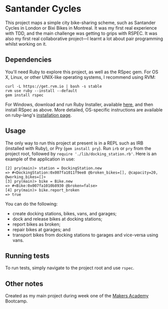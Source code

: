 # Santander Cycles

This project maps a simple city bike-sharing scheme, such as Santander Cycles in London or Bixi Bikes in Montreal. It was my first real experience with TDD, and the main challenge was getting to grips with RSPEC. It was also my first real collaborative project—I learnt a lot about pair programming whilst working on it.

## Dependencies

You'll need Ruby to explore this project, as well as the RSpec gem. For OS X, Linux, or other UNIX-like operating systems, I recommend using RVM:

```
curl -L https://get.rvm.io | bash -s stable
rvm use ruby --install --default
gem install rspec
```

For Windows, download and run Ruby Installer, available [here](https://rubyinstaller.org), and then install RSpec as above.
More detailed, OS-specific instructions are available on ruby-lang's [installation page](https://www.ruby-lang.org/en/documentation/installation/).

## Usage

The only way to run this project at present is in a REPL such as IRB (installed with Ruby), or Pry (`gem install pry`). Run `irb` or `pry` from the project root, followed by `require './lib/docking_station.rb'`. Here is an example of the application in use:

```
[2] pry(main)> station = DockingStation.new
=> #<DockingStation:0x007fa1011f9ee8 @broken_bikes=[], @capacity=20, @working_bikes=[]>
[3] pry(main)> bike = Bike.new
=> #<Bike:0x007fa1010b8930 @broken=false>
[4] pry(main)> bike.report_broken
=> true
```

You can do the following:
* create docking stations, bikes, vans, and garages; 
* dock and release bikes at docking stations; 
* report bikes as broken;
* repair bikes at garages; and
* transport bikes from docking stations to garages and vice-versa using vans.

## Running tests

To run tests, simply navigate to the project root and use `rspec`.

## Other notes

Created as my main project during week one of the [Makers Academy](http://www.makersacademy.com) Bootcamp.

